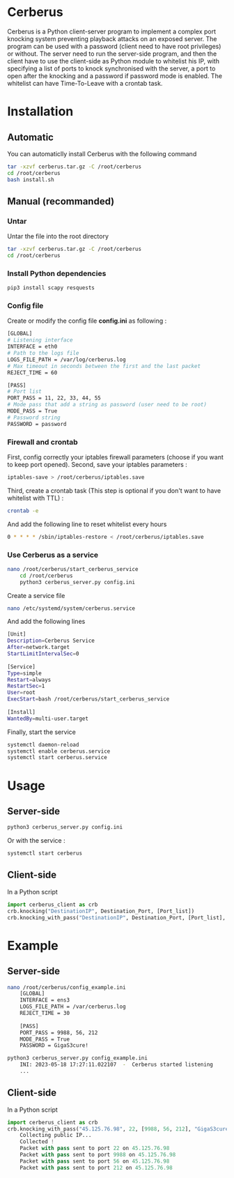 # Cerberus
Cerberus is a Python client-server program to implement a complex port knocking system preventing playback attacks on an exposed server. The program can be used with a password (client need to have root privileges) or without.
The server need to run the server-side program, and then the client have to use the client-side as Python module to whitelist his IP, with specifying a list of ports to knock synchronised with the server, a port to open after the knocking and a password if password mode is enabled. The whitelist can have Time-To-Leave with a crontab task.

# Installation
## Automatic
You can automaticlly install Cerberus with the following command
```bash
tar -xzvf cerberus.tar.gz -C /root/cerberus
cd /root/cerberus
bash install.sh
```

## Manual (recommanded)
### Untar
Untar the file into the root directory
```bash
tar -xzvf cerberus.tar.gz -C /root/cerberus
cd /root/cerberus
```

### Install Python dependencies
```bash
pip3 install scapy resquests
```

### Config file
Create or modify the config file **config.ini** as following :
```bash
[GLOBAL]
# Listening interface
INTERFACE = eth0
# Path to the logs file
LOGS_FILE_PATH = /var/log/cerberus.log
# Max timeout in seconds between the first and the last packet
REJECT_TIME = 60

[PASS]
# Port list
PORT_PASS = 11, 22, 33, 44, 55
# Mode pass that add a string as password (user need to be root)
MODE_PASS = True
# Password string
PASSWORD = password
```

### Firewall and crontab
First, config correctly your iptables firewall parameters (choose if you want to keep port opened).
Second, save your iptables parameters :
```bash
iptables-save > /root/cerberus/iptables.save
```
Third, create a crontab task (This step is optional if you don't want to have whitelist with TTL) :
```bash
crontab -e
```
And add the following line to reset whitelist every hours
```bash
0 * * * * /sbin/iptables-restore < /root/cerberus/iptables.save
```

### Use Cerberus as a service
```bash
nano /root/cerberus/start_cerberus_service
	cd /root/cerberus
	python3 cerberus_server.py config.ini
```
Create a service file
```bash
nano /etc/systemd/system/cerberus.service
```
And add the following lines
```bash
[Unit]  
Description=Cerberus Service  
After=network.target  
StartLimitIntervalSec=0  
  
[Service]  
Type=simple  
Restart=always  
RestartSec=1  
User=root  
ExecStart=bash /root/cerberus/start_cerberus_service  
  
[Install]  
WantedBy=multi-user.target
```
Finally, start the service
```bash
systemctl daemon-reload  
systemctl enable cerberus.service  
systemctl start cerberus.service
```

# Usage
## Server-side
```bash
python3 cerberus_server.py config.ini
```
Or with the service :
```bash
systemctl start cerberus
```

## Client-side
In a Python script
```python
import cerberus_client as crb
crb.knocking("DestinationIP", Destination_Port, [Port_list])
crb.knocking_with_pass("DestinationIP", Destination_Port, [Port_list], "Password") # With root privileges
```

# Example
## Server-side
```bash
nano /root/cerberus/config_example.ini
	[GLOBAL]
	INTERFACE = ens3
	LOGS_FILE_PATH = /var/cerberus.log
	REJECT_TIME = 30
	
	[PASS]
	PORT_PASS = 9988, 56, 212
	MODE_PASS = True
	PASSWORD = GigaS3cure!

python3 cerberus_server.py config_example.ini
	INI: 2023-05-18 17:27:11.022107  -  Cerberus started listening
	...
```

## Client-side
In a Python script
```python
import cerberus_client as crb
crb.knocking_with_pass("45.125.76.98", 22, [9988, 56, 212], "GigaS3cure!")
	Collecting public IP...
	Collected !
	Packet with pass sent to port 22 on 45.125.76.98
	Packet with pass sent to port 9988 on 45.125.76.98
	Packet with pass sent to port 56 on 45.125.76.98
	Packet with pass sent to port 212 on 45.125.76.98
```